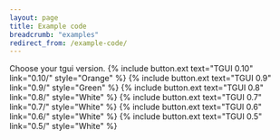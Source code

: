 ```yaml
---
layout: page
title: Example code
breadcrumb: "examples"
redirect_from: /example-code/
---
```

Choose your tgui version.
{% include button.ext text="TGUI 0.10" link="0.10/" style="Orange" %}
{% include button.ext text="TGUI 0.9" link="0.9/" style="Green" %}
{% include button.ext text="TGUI 0.8" link="0.8/" style="White" %}
{% include button.ext text="TGUI 0.7" link="0.7/" style="White" %}
{% include button.ext text="TGUI 0.6" link="0.6/" style="White" %}
{% include button.ext text="TGUI 0.5" link="0.5/" style="White" %}
